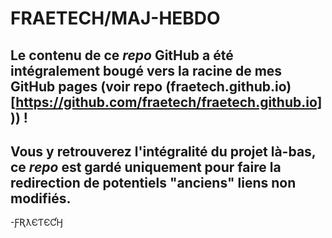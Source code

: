 # FRAETECH/MAJ-HEBDO

## Le contenu de ce _repo_ GitHub a été intégralement bougé vers la racine de mes GitHub pages (voir repo (fraetech.github.io)[https://github.com/fraetech/fraetech.github.io])) !
## Vous y retrouverez l'intégralité du projet là-bas, ce _repo_ est gardé uniquement pour faire la redirection de potentiels "anciens" liens non modifiés.

-ƑƦƛЄƬЄƇӇ
